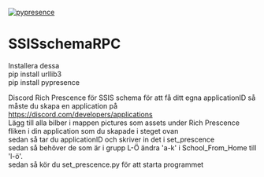 [![pypresence](https://img.shields.io/badge/using-pypresence-00bb88.svg?style=for-the-badge&logo=discord&logoWidth=20)](https://github.com/qwertyquerty/pypresence)

# SSISschemaRPC
Installera dessa\
pip install urllib3\
pip install pypresence

Discord Rich Prescence för SSIS schema
för att få ditt egna applicationID så måste du skapa en application på
https://discord.com/developers/applications
\
Lägg till alla bilber i mappen pictures som assets under Rich Prescence fliken i din application som du skapade i steget ovan
\
sedan så tar du applicationID och skriver in det i set_prescence 
\
sedan så behöver de som är i grupp L-Ö ändra 'a-k' i School_From_Home till 'l-ö'. 
\
sedan så kör du set_prescence.py för att starta programmet
